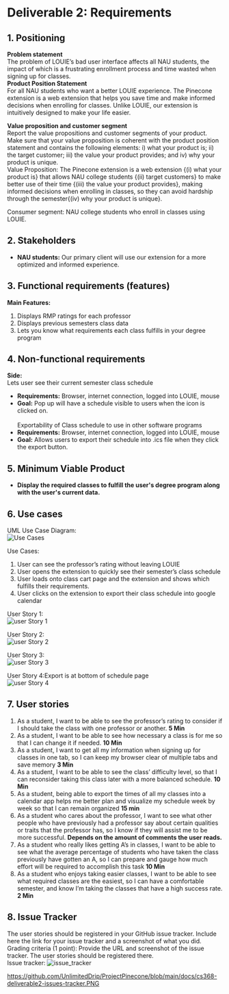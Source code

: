 # Deliverable 2: Requirements
## 1. Positioning
**Problem statement**<br>
The problem of LOUIE’s bad user interface affects all NAU students, the impact of which is a frustrating enrollment process and time wasted when signing up for classes. <br>
**Product Position Statement**<br>
For all NAU students who want a better LOUIE experience. The Pinecone extension is a web extension that helps you save time and make informed decisions when enrolling for classes. Unlike LOUIE, our extension is intuitively designed to make your life easier.<br>


**Value proposition and customer segment**<br>
Report the value propositions and customer segments of your product. Make sure that your value proposition is coherent with the product position statement and contains the following elements: i) what your product is; ii) the target customer; iii) the value your product provides; and iv) why your product is unique.<br>
Value Proposition: The Pinecone extension is a web extension {(i) what your product is} that allows NAU college students {(ii) target customers} to make better use of their time {(iii) the value your product provides}, making informed decisions when enrolling in classes, so they can avoid hardship through the semester{(iv) why your product is unique}. <br>

Consumer segment: NAU college students who enroll in classes using LOUIE. 

## 2. Stakeholders
- **NAU students:** Our primary client will use our extension for a more optimized and informed experience.<br>

## 3. Functional requirements (features)
**Main Features:**<br>
1. Displays RMP ratings for each professor<br>
2. Displays previous semesters class data<br>
3. Lets you know what requirements each class fulfills in your degree program<br>

## 4. Non-functional requirements
**Side:**<br>
Lets user see their current semester class schedule
- **Requirements:** Browser, internet connection, logged into LOUIE, mouse
- **Goal:** Pop up will have a schedule visible to users when the icon is clicked on.<br><br>
Exportability of Class schedule to use in other software programs
- **Requirements:** Browser, internet connection, logged into LOUIE, mouse
- **Goal:** Allows users to export their schedule into .ics file when they click the export button.

## 5. Minimum Viable Product

- **Display the required classes to fulfill the user's degree program along with the user's current data.**<br>

## 6. Use cases<br>
UML Use Case Diagram:<br>
![Use Cases](/docs/UseCases.png)

Use Cases: 
1. User can see the professor’s rating without leaving LOUIE
2. User opens the extension to quickly see their semester’s class schedule
3. User loads onto class cart page and the extension and shows which fulfills their requirements.
4. User clicks on the extension to export their class schedule into google calendar<br>

User Story 1:<br>
![user Story 1](/docs/USt1.png)
 
User Story 2:<br>
![user Story 2](/docs/USt2.png)

User Story 3:<br>
![user Story 3](/docs/USt3.png)

User Story 4:Export is at bottom of schedule page
<br>
![user Story 4](/docs/USt2.png)

## 7. User stories
1. As a student, I want to be able to see the professor’s rating to consider if I should take the class with one professor or another. **5 Min**
2. As a student, I want to be able to see how necessary a class is for me so that I can change it if needed. **10 Min**
3. As a student, I want to get all my information when signing up for classes in one tab, so I can keep my browser clear of multiple tabs and save memory **3 Min**
4. As a student, I want to be able to see the class’ difficulty level, so that I can reconsider taking this class later with a more balanced schedule. **10 Min**
5. As a student, being able to export the times of all my classes into a calendar app helps me better plan and visualize my schedule week by week so that I can remain organized **15 min**
6. As a student who cares about the professor, I want to see what other people who have previously had a professor say about certain qualities or traits that the professor has, so I know if they will assist me to be more successful. **Depends on the amount of comments the user reads.**
7. As a student who really likes getting A’s in classes, I want to be able to see what the average percentage of students who have taken the class previously have gotten an A, so I can prepare and gauge how much effort will be required to accomplish this task **10 Min**
8. As a student who enjoys taking easier classes, I want to be able to see what required classes are the easiest, so I can have a comfortable semester, and know I’m taking the classes that have a high success rate. **2 Min**

## 8. Issue Tracker
The user stories should be registered in your GitHub issue tracker. Include here the link for your issue tracker and a screenshot of what you did. 
Grading criteria (1 point): Provide the URL and screenshot of the issue tracker. The user stories should be registered there. <br>
Issue tracker:
![issue_tracker](/docs/cs368-deliverable2-issues-tracker.PNG)


https://github.com/UnlimitedDrip/ProjectPinecone/blob/main/docs/cs368-deliverable2-issues-tracker.PNG
